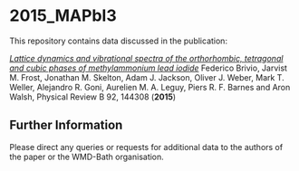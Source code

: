 2015_MAPbI3
===========

This repository contains data discussed in the publication:

[*Lattice dynamics and vibrational spectra of the orthorhombic, tetragonal and cubic phases of methylammonium lead iodide*](http://journals.aps.org/prb/abstract/10.1103/PhysRevB.92.144308)
Federico Brivio, Jarvist M. Frost, Jonathan M. Skelton, Adam J. Jackson, Oliver J. Weber, Mark T. Weller, Alejandro R. Goni, Aurelien M. A. Leguy, Piers R. F. Barnes and Aron Walsh,
Physical Review B 92, 144308 (**2015**)

Further Information
-------------------
Please direct any queries or requests for additional data to the authors of the paper or the WMD-Bath organisation.
